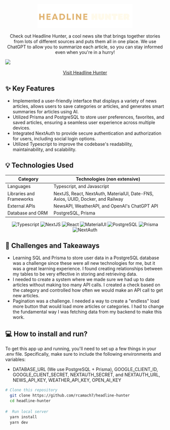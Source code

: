 <p align="center">
<a href="">
<img width="300" src="public/logos/hh_long.svg">
</a>
</p>

<p align="center">
Check out Headline Hunter, a cool news site that brings together stories from lots of different sources and puts them all in one place. We use ChatGPT to allow you to summarize each article, so you can stay informed even when you're in a hurry!
</p>

<img src="https://res.cloudinary.com/de2ymful4/image/upload/v1680823086/main-portfolio/projects/Screenshot_2023-04-06_at_4.17.47_PM_hyirtm.png">
<div align="center">

[Visit Headline Hunter](https://headline-hunter-production.up.railway.app/)

</div>

## ✨ Key Features

- Implemented a user-friendly interface that displays a variety of news articles, allows users to save categories or articles, and generates smart summaries for articles using AI.
- Utilized Prisma and PostgreSQL to store user preferences, favorites, and saved articles, ensuring a seamless user experience across multiple devices.
- Integrated NextAuth to provide secure authentication and authorization for users, including social login options.
- Utilized Typescript to improve the codebase's readability, maintainability, and scalability.

## 💡 Technologies Used

| Category                 | Technologies (non extensive)                                                    |
| ------------------------ | ------------------------------------------------------------------------------- |
| Languages                | Typescript, and Javascript                                                      |
| Libraries and Frameworks | NextJS, React, NextAuth, MaterialUI, Date-FNS, Axios, UUID, Docker, and Railway |
| External APIs            | NewsAPI, WeatherAPI, and OpenAI's ChatGPT API                                   |
| Database and ORM         | PostgreSQL, Prisma                                                              |

<p align="center">
  <img src="https://res.cloudinary.com/de2ymful4/image/upload/v1652491477/main-portfolio/tech-skills/typescript_v3ztli.png" width="40" height="40" alt="Typescript" />
  <img src="https://res.cloudinary.com/de2ymful4/image/upload/v1660605410/main-portfolio/tech-skills/nextjs_mf7wiy.png" width="40" height="40" alt="NextJS" />
  <img src="https://res.cloudinary.com/de2ymful4/image/upload/v1648514838/main-portfolio/animated-logos/react-anim_jqtsxo.gif" width="40" height="40" alt="React" />
  <img src="https://res.cloudinary.com/de2ymful4/image/upload/v1655232059/main-portfolio/tech-skills/mui_p9jh58.png" width="40" height="40" alt="MaterialUI" />
  <img src="https://res.cloudinary.com/de2ymful4/image/upload/v1680828474/main-portfolio/tech-skills/posgre_earnut.webp" width="40" height="40" alt="PostgreSQL" />
  <img src="https://res.cloudinary.com/de2ymful4/image/upload/v1680828474/main-portfolio/tech-skills/prisma_pqxhjx.png" width="40" height="40" alt="Prisma">
  <img src="https://res.cloudinary.com/de2ymful4/image/upload/v1660605915/main-portfolio/tech-skills/nextAuth_crkr2f.png" width="40" height="40" alt="NextAuth">
</p>

## 💪 Challenges and Takeaways

- Learning SQL and Prisma to store user data in a PostgreSQL database was a challenge since these were all new technologies for me, but it was a great learning experience. I found creating relationships between my tables to be very effective in storing and retrieving data.
- I needed to create a system where we made sure we had up to date articles without making too many API calls. I created a check based on the category and controlled how often we would make an API call to get new articles.
- Pagination was a challenge. I needed a way to create a "endless" load more button that would load more articles or categories. I had to change the fundamental way I was fetching data from my backend to make this work.

## 💻 How to install and run?

To get this app up and running, you'll need to set up a few things in your .env file. Specifically, make sure to include the following environments and variables:

- DATABASE_URL (We use PostgreSQL + Prisma), GOOGLE_CLIENT_ID, GOOGLE_CLIENT_SECRET, NEXTAUTH_SECRET, and NEXTAUTH_URL, NEWS_API_KEY, WEATHER_API_KEY, OPEN_AI_KEY

```bash
# Clone this repository
  git clone https://github.com/rcamach7/headline-hunter
  cd headline-hunter

#  Run local server
  yarn install
  yarn dev
```
